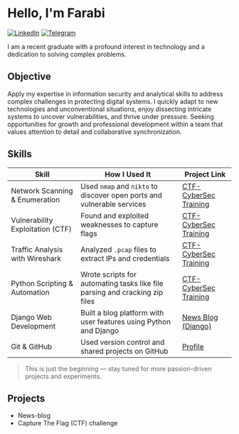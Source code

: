 # Hello, I'm Farabi
[![LinkedIn](https://img.shields.io/badge/-LinkedIn-0072b1?&style=for-the-badge&logo=linkedin&logoColor=white)](https://www.linkedin.com/in/farabi-kozybek/)
[![Telegram](https://img.shields.io/badge/-Telegram-2CA5E0?style=for-the-badge&logo=telegram&logoColor=white)](https://t.me/campeonpapa)

I am a recent graduate with a profound interest in technology and a dedication to solving complex problems.
## Objective

Apply my expertise in information security and analytical skills to address complex challenges in protecting digital systems. I quickly adapt to new technologies and unconventional situations, enjoy dissecting intricate systems to uncover vulnerabilities, and thrive under pressure. Seeking opportunities for growth and professional development within a team that values attention to detail and collaborative synchronization.

## Skills

| Skill                                | How I Used It                                                                 | Project Link                                                                 |
|-------------------------------------|-------------------------------------------------------------------------------|------------------------------------------------------------------------------|
| Network Scanning & Enumeration      | Used `nmap` and `nikto` to discover open ports and vulnerable services       | [CTF-CyberSec Training](https://github.com/pharab1/CTF-CyberSec_training) |
| Vulnerability Exploitation (CTF)    | Found and exploited weaknesses to capture flags                              | [CTF-CyberSec Training](https://github.com/pharab1/CTF-CyberSec_training) |
| Traffic Analysis with Wireshark     | Analyzed `.pcap` files to extract IPs and credentials                        | [CTF-CyberSec Training](https://github.com/pharab1/CTF-CyberSec_training) |
| Python Scripting & Automation       | Wrote scripts for automating tasks like file parsing and cracking zip files  | [CTF-CyberSec Training](https://github.com/pharab1/CTF-CyberSec_training) |
| Django Web Development              | Built a blog platform with user features using Python and Django             | [News Blog (Django)](https://github.com/pharab1/news-blog)                      |
| Git & GitHub                        | Used version control and shared projects on GitHub                           | [Profile](https://github.com/pharab1)                                          |

> This is just the beginning — stay tuned for more passion-driven projects and experiments.


## Projects
- News-blog
- Capture The Flag (CTF) challenge
